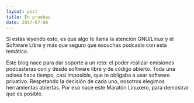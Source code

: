 ```yaml
---
layout: post
title: En pruebas
date: 2017-07-08
---
```

Si estás leyendo esto, es que algo te llama la atención GNU/Linux y el Software Libre y más que seguro que escuchas podcasts con esta temática. 

Este blog nace para dar soporte a un reto: el poder realizar emisiones podcasteras con y desde software libre y de código abierto. Toda una odisea hace tiempo, casi imposible, que te obligaba a usar software privativo.
Respetando la decisión de cada uno, nosotros elegimos herramientas abiertas. Por eso nace este Maratón Linuxero, para demostrar que es posible.


